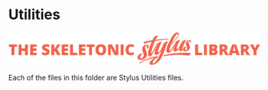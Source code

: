 # Utilities

![alt text][logo]

[logo]: ../../../images/skeletonic-stylus-readme.svg "Skeletonic Stylus Banner"

Each of the files in this folder are Stylus Utilities files.
